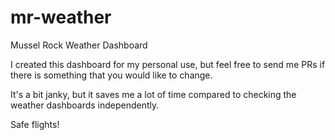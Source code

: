# mr-weather
Mussel Rock Weather Dashboard

I created this dashboard for my personal use, but feel free to send me PRs if there is something that you would like to change.

It's a bit janky, but it saves me a lot of time compared to checking the weather dashboards independently.

Safe flights!
